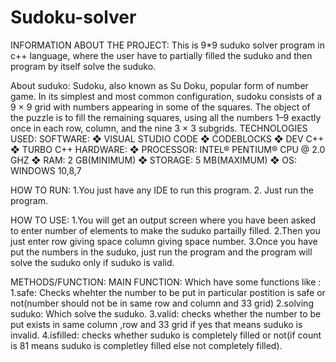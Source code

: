 # Sudoku-solver
INFORMATION ABOUT THE PROJECT: This is 9*9 suduko solver program in c++ language, where the user have to partially filled the suduko and then program by itself solve the suduko.

  About suduko:
         Sudoku, also known as Su Doku, popular form of number game. In its simplest and most common configuration, sudoku consists of a 9 × 9 grid with numbers appearing in                some of the squares. The object of the puzzle is to fill the remaining squares, using all the numbers 1–9 exactly once in each row, column, and the nine 3 × 3                      subgrids.
TECHNOLOGIES USED: SOFTWARE:
❖ VISUAL STUDIO CODE ❖ CODEBLOCKS ❖ DEV C++ ❖ TURBO C++ HARDWARE: ❖ PROCESSOR: INTEL® PENTIUM® CPU @ 2.0 GHZ ❖ RAM: 2 GB(MINIMUM) ❖ STORAGE: 5 MB(MAXIMUM) ❖ OS: WINDOWS 10,8,7

HOW TO RUN: 1.You just have any IDE to run this program. 2. Just run the program.

HOW TO USE: 1.You will get an output screen where you have been asked to enter number of elements to make the suduko partailly filled. 2.Then you just enter row giving space column giving space number. 3.Once you have put the numbers in the suduko, just run the program and the program will solve the suduko only if suduko is valid.

METHODS/FUNCTION: MAIN FUNCTION: Which have some functions like : 1.safe: Checks whehter the number to be put in particular postition is safe or not(number should not be in same row and column and 33 grid) 2.solving suduko: Which solve the suduko. 3.valid: checks whether the number to be put exists in same column ,row and 33 grid if yes that means suduko is invalid. 4.isfilled: checks whether suduko is completely filled or not(if count is 81 means suduko is completley filled else not completely filled).
 
